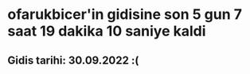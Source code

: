 # ofarukbicer'in gidisine son 5 gun 7 saat 19 dakika 10 saniye kaldi

## Gidis tarihi: 30.09.2022 :(